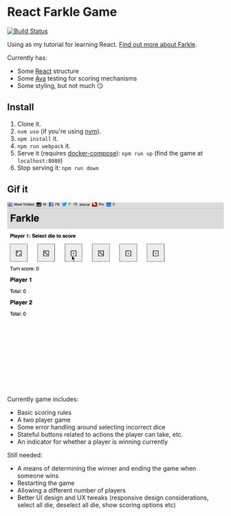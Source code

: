 # React Farkle Game

[![Build Status](https://travis-ci.org/robballou/react-farkle.svg?branch=master)](https://travis-ci.org/robballou/react-farkle)

Using as my tutorial for learning React. [Find out more about Farkle](https://en.wikipedia.org/wiki/Farkle).

Currently has:

* Some [React](https://facebook.github.io/react/) structure
* Some [Ava](https://github.com/avajs/ava) testing for scoring mechanisms
* Some styling, but not much :smirk:

## Install

1. Clone it.
1. `nvm use` (if you're using [nvm](https://github.com/creationix/nvm)).
2. `npm install` it.
3. `npm run webpack` it.
4. Serve it (requires [docker-compose](https://docs.docker.com/compose/)): `npm run up` (find the game at `localhost:8080`)
5. Stop serving it: `npm run down`

## Gif it

![example gameplay](./farkle.gif)

Currently game includes:

* Basic scoring rules
* A two player game
* Some error handling around selecting incorrect dice
* Stateful buttons related to actions the player can take, etc.
* An indicator for whether a player is winning currently

Still needed:

* A means of determining the winner and ending the game when someone wins
* Restarting the game
* Allowing a different number of players
* Better UI design and UX tweaks (responsive design considerations, select all die, deselect all die, show scoring options etc)
